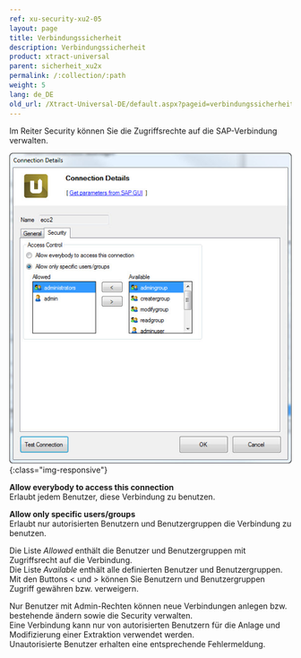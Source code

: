 ```yaml
---
ref: xu-security-xu2-05
layout: page
title: Verbindungssicherheit
description: Verbindungssicherheit
product: xtract-universal
parent: sicherheit_xu2x
permalink: /:collection/:path
weight: 5
lang: de_DE
old_url: /Xtract-Universal-DE/default.aspx?pageid=verbindungssicherheit
---
```


Im Reiter Security können Sie die Zugriffsrechte auf die SAP-Verbindung verwalten.

![Connection-Security](/img/content/Connection-Security.jpg){:class="img-responsive"}

**Allow everybody to access this connection**<br>
Erlaubt jedem Benutzer, diese Verbindung zu benutzen.

**Allow only specific users/groups**<br>
Erlaubt nur autorisierten Benutzern und Benutzergruppen die Verbindung zu benutzen.

Die Liste *Allowed* enthält die Benutzer und Benutzergruppen mit Zugriffsrecht auf die Verbindung. <br>
Die Liste *Available* enthält alle definierten Benutzer und Benutzergruppen. Mit den Buttons < und > können Sie Benutzern und Benutzergruppen Zugriff gewähren bzw. verweigern.

Nur Benutzer mit Admin-Rechten können neue Verbindungen anlegen bzw. bestehende ändern sowie die Security verwalten. <br>
Eine Verbindung kann nur von autorisierten Benutzern für die Anlage und Modifizierung einer Extraktion verwendet werden. <br>Unautorisierte Benutzer erhalten eine entsprechende Fehlermeldung.   